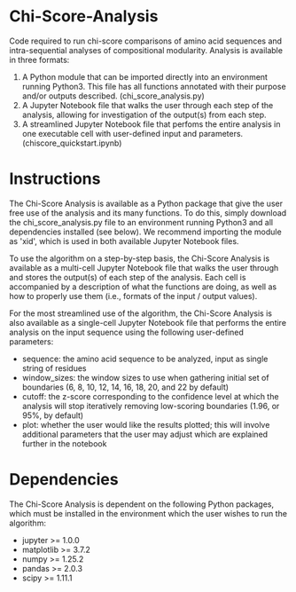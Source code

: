 # Chi-Score-Analysis
Code required to run chi-score comparisons of amino acid sequences and intra-sequential analyses of compositional modularity. Analysis is available in three formats:
1. A Python module that can be imported directly into an environment running Python3. This file has all functions annotated with their purpose and/or outputs described. (chi_score_analysis.py)
2. A Jupyter Notebook file that walks the user through each step of the analysis, allowing for investigation of the output(s) from each step.
3. A streamlined Jupyter Notebook file that perfoms the entire analysis in one executable cell with user-defined input and parameters. (chiscore_quickstart.ipynb)

# Instructions
The Chi-Score Analysis is available as a Python package that give the user free use of the analysis and its many functions. To do this, simply download the chi_score_analysis.py file to an environment running Python3 and all dependencies installed (see below). We recommend importing the module as 'xid', which is used in both available Jupyter Notebook files.

To use the algorithm on a step-by-step basis, the Chi-Score Analysis is available as a multi-cell Jupyter Notebook file that walks the user through and stores the output(s) of each step of the analysis. Each cell is accompanied by a description of what the functions are doing, as well as how to properly use them (i.e.,  formats of the input / output values).

For the most streamlined use of the algorithm, the Chi-Score Analysis is also available as a single-cell Jupyter Notebook file that performs the entire analysis on the input sequence using the following user-defined parameters:
- sequence: the amino acid sequence to be analyzed, input as single string of residues
- window_sizes: the window sizes to use when gathering initial set of boundaries (6, 8, 10, 12, 14, 16, 18, 20, and 22 by default)
- cutoff: the z-score corresponding to the confidence level at which the analysis will stop iteratively removing low-scoring boundaries (1.96, or 95%, by default)
- plot: whether the user would like the results plotted; this will involve additional parameters that the user may adjust which are explained further in the notebook

# Dependencies
The Chi-Score Analysis is dependent on the following Python packages, which must be installed in the environment which the user wishes to run the algorithm:
- jupyter >= 1.0.0
- matplotlib >= 3.7.2
- numpy >= 1.25.2
- pandas >= 2.0.3
- scipy >= 1.11.1
